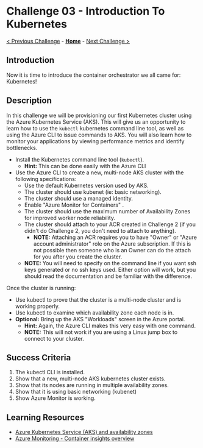 # Challenge 03 - Introduction To Kubernetes

[< Previous Challenge](./Challenge-00.md) - **[Home](../README.md)** - [Next Challenge >](./Challenge-04.md)

## Introduction

Now it is time to introduce the container orchestrator we all came for: Kubernetes!

## Description

In this challenge we will be provisioning our first Kubernetes cluster using the Azure Kubernetes Service (AKS). This will give us an opportunity to learn how to use the `kubectl` kubernetes command line tool, as well as using the Azure CLI to issue commands to AKS. You will also learn how to monitor your applications by viewing performance metrics and identify bottlenecks.

- Install the Kubernetes command line tool (`kubectl`).
	- **Hint:** This can be done easily with the Azure CLI
- Use the Azure CLI to create a new, multi-node AKS cluster with the following specifications:
	- Use the default Kubernetes version used by AKS.
	- The cluster should use kubenet (ie: basic networking).  
	- The cluster should use a managed identity.
    - Enable "Azure Monitor for Containers" .
	- The cluster should use the maximum number of Availability Zones for improved worker node reliability.
	- The cluster should attach to your ACR created in Challenge 2 (if you didn't do Challenge 2, you don't need to attach to anything).
      - **NOTE:** Attaching an ACR requires you to have "Owner" or "Azure account administrator" role on the Azure subscription. If this is not possible then someone who is an Owner can do the attach for you after you create the cluster.
    - **NOTE:** You will need to specify on the command line if you want ssh keys generated or no ssh keys used. Either option will work, but you should read the documentation and be familiar with the difference.

Once the cluster is running:
- Use kubectl to prove that the cluster is a multi-node cluster and is working properly.
- Use kubectl to examine which availability zone each node is in.  
- **Optional:** Bring up the AKS "Workloads" screen in the Azure portal.
	- **Hint:** Again, the Azure CLI makes this very easy with one command.
	- **NOTE:** This will not work if you are using a Linux jump box to connect to your cluster.

## Success Criteria

1. The kubectl CLI is installed.
1. Show that a new, multi-node AKS kubernetes cluster exists.
1. Show that its nodes are running in multiple availability zones.
1. Show that it is using basic networking (kubenet)
1. Show Azure Monitor is working.

## Learning Resources

- [Azure Kubernetes Service (AKS) and availability zones](https://docs.microsoft.com/en-us/azure/aks/availability-zones)
- [Azure Monitoring - Container insights overview](https://docs.microsoft.com/en-us/azure/azure-monitor/insights/container-insights-overview)